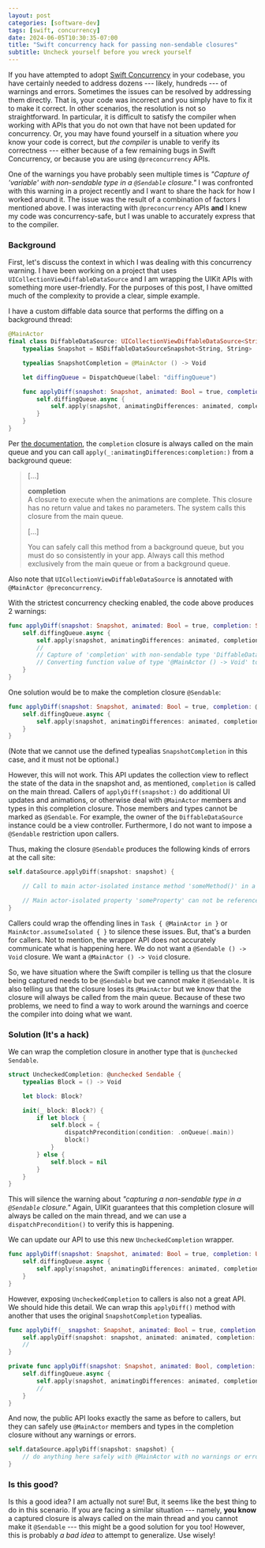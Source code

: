 ```yaml
---
layout: post
categories: [software-dev]
tags: [swift, concurrency]
date: 2024-06-05T10:30:35-07:00
title: "Swift concurrency hack for passing non-sendable closures"
subtitle: Uncheck yourself before you wreck yourself
---
```


If you have attempted to adopt [Swift Concurrency](https://docs.swift.org/swift-book/documentation/the-swift-programming-language/concurrency/) in your codebase, you have certainly needed to address dozens --- likely, hundreds --- of warnings and errors. Sometimes the issues can be resolved by addressing them directly. That is, your code was incorrect and you simply have to fix it to make it correct. In other scenarios, the resolution is not so straightforward. In particular, it is difficult to satisfy the compiler when working with APIs that you do not own that have not been updated for concurrency. Or, you may have found yourself in a situation where _you_ know your code is correct, but _the compiler_ is unable to verify its correctness --- either because of a few remaining bugs in Swift Concurrency, or because you are using `@preconcurrency` APIs.

<!--excerpt-->

One of the warnings you have probably seen multiple times is _"Capture of 'variable' with non-sendable type in a `@Sendable` closure."_ I was confronted with this warning in a project recently and I want to share the hack for how I worked around it. The issue was the result of a combination of factors I mentioned above. I was interacting with `@preconcurrency` APIs **and** I knew my code was concurrency-safe, but I was unable to accurately express that to the compiler.

### Background

First, let's discuss the context in which I was dealing with this concurrency warning. I have been working on a project that uses `UICollectionViewDiffableDataSource` and I am wrapping the UIKit APIs with something more user-friendly. For the purposes of this post, I have omitted much of the complexity to provide a clear, simple example.

I have a custom diffable data source that performs the diffing on a background thread:

```swift
@MainActor
final class DiffableDataSource: UICollectionViewDiffableDataSource<String, String> {
    typealias Snapshot = NSDiffableDataSourceSnapshot<String, String>

    typealias SnapshotCompletion = @MainActor () -> Void

    let diffingQueue = DispatchQueue(label: "diffingQueue")

    func applyDiff(snapshot: Snapshot, animated: Bool = true, completion: SnapshotCompletion? = nil) {
        self.diffingQueue.async {
            self.apply(snapshot, animatingDifferences: animated, completion: completion)
        }
    }
}
```

Per [the documentation](https://developer.apple.com/documentation/uikit/uicollectionviewdiffabledatasource/3375795-apply), the `completion` closure is always called on the main queue and you can call `apply(_:animatingDifferences:completion:)` from a background queue:

> [...]
>
> **completion**<br/>
> A closure to execute when the animations are complete. This closure has no return value and takes no parameters. The system calls this closure from the main queue.
>
> [...]
>
> You can safely call this method from a background queue, but you must do so consistently in your app. Always call this method exclusively from the main queue or from a background queue.

Also note that `UICollectionViewDiffableDataSource` is annotated with `@MainActor @preconcurrency`.

With the strictest concurrency checking enabled, the code above produces 2 warnings:

```swift
func applyDiff(snapshot: Snapshot, animated: Bool = true, completion: SnapshotCompletion? = nil) {
    self.diffingQueue.async {
        self.apply(snapshot, animatingDifferences: animated, completion: completion)
        //                                                               ^
        // Capture of 'completion' with non-sendable type 'DiffableDataSource.SnapshotCompletion?' (aka 'Optional<@MainActor () -> ()>') in a `@Sendable` closure
        // Converting function value of type '@MainActor () -> Void' to '() -> Void' loses global actor 'MainActor'; this is an error in Swift 6
    }
}
```

One solution would be to make the completion closure `@Sendable`:

```swift
func applyDiff(snapshot: Snapshot, animated: Bool = true, completion: @escaping @Sendable () -> Void) {
    self.diffingQueue.async {
        self.apply(snapshot, animatingDifferences: animated, completion: completion)
    }
}
```

(Note that we cannot use the defined typealias `SnapshotCompletion` in this case, and it must not be optional.)

However, this will not work. This API updates the collection view to reflect the state of the data in the snapshot and, as mentioned, `completion` is called on the main thread. Callers of `applyDiff(snapshot:)` do additional UI updates and animations, or otherwise deal with `@MainActor` members and types in this completion closure. Those members and types cannot be marked as `@Sendable`. For example, the owner of the `DiffableDataSource` instance could be a view controller. Furthermore, I do not want to impose a `@Sendable` restriction upon callers.

Thus, making the closure `@Sendable` produces the following kinds of errors at the call site:

```swift
self.dataSource.applyDiff(snapshot: snapshot) {

    // Call to main actor-isolated instance method 'someMethod()' in a synchronous nonisolated context

    // Main actor-isolated property 'someProperty' can not be referenced from a Sendable closure; this is an error in Swift 6
}
```

Callers could wrap the offending lines in `Task { @MainActor in }` or `MainActor.assumeIsolated { }` to silence these issues. But, that's a burden for callers. Not to mention, the wrapper API does not accurately communicate what is happening here. We do not want a `@Sendable () -> Void` closure. We want a `@MainActor () -> Void` closure.

So, we have situation where the Swift compiler is telling us that the closure being captured needs to be `@Sendable` but we cannot make it `@Sendable`. It is also telling us that the closure loses its `@MainActor` but we know that the closure will always be called from the main queue. Because of these two problems, we need to find a way to work around the warnings and coerce the compiler into doing what we want.

### Solution (It's a hack)

We can wrap the completion closure in another type that is `@unchecked Sendable`.

```swift
struct UncheckedCompletion: @unchecked Sendable {
    typealias Block = () -> Void

    let block: Block?

    init(_ block: Block?) {
        if let block {
            self.block = {
                dispatchPrecondition(condition: .onQueue(.main))
                block()
            }
        } else {
            self.block = nil
        }
    }
}
```

This will silence the warning about _"capturing a non-sendable type in a `@Sendable` closure."_ Again, UIKit guarantees that this completion closure will always be called on the main thread, and we can use a `dispatchPrecondition()` to verify this is happening.

We can update our API to use this new `UncheckedCompletion` wrapper.

```swift
func applyDiff(snapshot: Snapshot, animated: Bool = true, completion: UncheckedCompletion) {
    self.diffingQueue.async {
        self.apply(snapshot, animatingDifferences: animated, completion: completion.block)
    }
}
```

However, exposing `UncheckedCompletion` to callers is also not a great API. We should hide this detail. We can wrap this `applyDiff()` method with another that uses the original `SnapshotCompletion` typealias.

```swift
func applyDiff(_ snapshot: Snapshot, animated: Bool = true, completion: SnapshotCompletion? = nil) {
    self.applyDiff(snapshot: snapshot, animated: animated, completion: UncheckedCompletion(completion))
    //                                                                 ^ wrapped in UncheckedCompletion
}

private func applyDiff(snapshot: Snapshot, animated: Bool, completion: UncheckedCompletion) {
    self.diffingQueue.async {
        self.apply(snapshot, animatingDifferences: animated, completion: completion.block)
        //                                                               ^ access underlying closure
    }
}
```

And now, the public API looks exactly the same as before to callers, but they can safely use `@MainActor` members and types in the completion closure without any warnings or errors.

```swift
self.dataSource.applyDiff(snapshot: snapshot) {
    // do anything here safely with @MainActor with no warnings or errors
}
```

### Is this good?

Is this a good idea? I am actually not sure! But, it seems like the best thing to do in this scenario. If you are facing a similar situation --- namely, **you know** a captured closure is always called on the main thread and you cannot make it `@Sendable` --- this might be a good solution for you too! However, this is probably _a bad idea_ to attempt to generalize. Use wisely!
